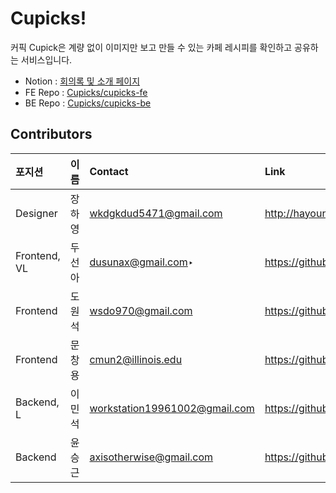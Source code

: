 # Cupicks!

커픽 Cupick은 계량 없이 이미지만 보고 만들 수 있는 
카페 레시피를 확인하고 공유하는 서비스입니다.

- Notion : [회의록 및 소개 페이지](https://www.notion.so/Cupick-3-73c1cc9c739a481fa92192ba7676811f)
- FE Repo : [Cupicks/cupicks-fe](https://github.com/cupicks/cupicks-fe)
- BE Repo : [Cupicks/cupicks-be](https://github.com/cupicks/cupicks-be)

## Contributors


| 포지션 | 이름 | Contact | Link |
| :---- | :---- | :---- | :---- |
| Designer | 장하영 | wkdgkdud5471@gmail.com | http://hayoungjang.woobi.co.kr |
| Frontend, VL | 두선아 | dusunax@gmail.com‣| https://github.com/dusunax |
| Frontend | 도원석 | wsdo970@gmail.com | https://github.com/wonseok-do |
| Frontend | 문창용 | cmun2@illinois.edu | https://github.com/cmun2 |
| Backend, L | 이민석 | workstation19961002@gmail.com | https://github.com/unchaptered |
| Backend | 윤승근 | axisotherwise@gmail.com | https://github.com/axisotherwise |
